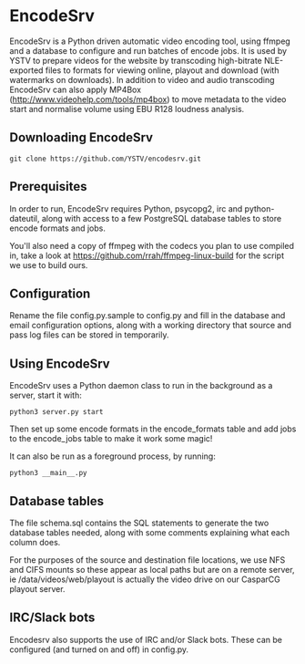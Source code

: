 # EncodeSrv

EncodeSrv is a Python driven automatic video encoding tool, using ffmpeg and a database to configure and run batches of encode jobs. It is used by YSTV to prepare videos for the website by transcoding high-bitrate NLE-exported files to formats for viewing online, playout and download (with watermarks on downloads). In addition to video and audio transcoding EncodeSrv can also apply MP4Box (http://www.videohelp.com/tools/mp4box) to move metadata to the video start and normalise volume using EBU R128 loudness analysis.

## Downloading EncodeSrv
    git clone https://github.com/YSTV/encodesrv.git

## Prerequisites
In order to run, EncodeSrv requires Python, psycopg2, irc and python-dateutil, along with access to a few PostgreSQL database tables to store encode formats and jobs.

You'll also need a copy of ffmpeg with the codecs you plan to use compiled in, take a look at https://github.com/rrah/ffmpeg-linux-build for the script we use to build ours.

## Configuration
Rename the file config.py.sample to config.py and fill in the database and email configuration options, along with a working directory that source and pass log files can be stored in temporarily.

## Using EncodeSrv
EncodeSrv uses a Python daemon class to run in the background as a server, start it with:

    python3 server.py start

Then set up some encode formats in the encode_formats table and add jobs to the encode_jobs table to make it work some magic!

It can also be run as a foreground process, by running:

	python3 __main__.py

## Database tables
The file schema.sql contains the SQL statements to generate the two database tables needed, along with some comments explaining what each column does.

For the purposes of the source and destination file locations, we use NFS and CIFS mounts so these appear as local paths but are on a remote server, ie /data/videos/web/playout is actually the video drive on our CasparCG playout server.

## IRC/Slack bots
Encodesrv also supports the use of IRC and/or Slack bots. These can be configured (and turned on and off) in config.py.

